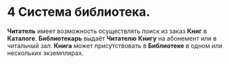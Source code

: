 # 4 Система библиотека.

**Читатель** имеет возможность осуществлять поиск из заказ **Книг** в **Каталоге**. **Библиотекарь** выдаёт **Читателю** **Книгу** на абонемент или в читальный зал. **Книга** может присутствовать в **Библиотеке** в одном или нескольких экземплярах.